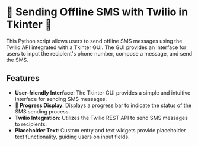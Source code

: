 # 📱 Sending Offline SMS with Twilio in Tkinter 📨

This Python script allows users to send offline SMS messages using the Twilio API integrated with a Tkinter GUI. The GUI provides an interface for users to input the recipient's phone number, compose a message, and send the SMS.

## Features

- **User-friendly Interface**: The Tkinter GUI provides a simple and intuitive interface for sending SMS messages.
- **🔄 Progress Display**: Displays a progress bar to indicate the status of the SMS sending process.
- **Twilio Integration**: Utilizes the Twilio REST API to send SMS messages to recipients.
- **Placeholder Text**: Custom entry and text widgets provide placeholder text functionality, guiding users on input fields.
